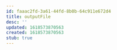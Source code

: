 ```yaml
---
id: faaac2fd-3a61-44fd-8b0b-64c911e672d4
title: outputFile
desc: ''
updated: 1618573870563
created: 1618573870563
stub: true
---
```


